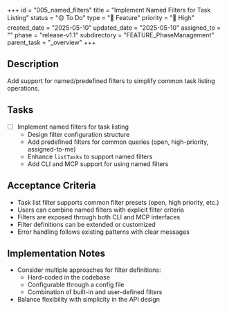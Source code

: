+++
id = "005_named_filters"
title = "Implement Named Filters for Task Listing"
status = "🟡 To Do"
type = "🌟 Feature"
priority = "🔼 High"
created_date = "2025-05-10"
updated_date = "2025-05-10"
assigned_to = ""
phase = "release-v1.1"
subdirectory = "FEATURE_PhaseManagement"
parent_task = "_overview"
+++

## Description

Add support for named/predefined filters to simplify common task listing operations.

## Tasks

- [ ] Implement named filters for task listing
  - Design filter configuration structure
  - Add predefined filters for common queries (open, high-priority, assigned-to-me)
  - Enhance `listTasks` to support named filters
  - Add CLI and MCP support for using named filters

## Acceptance Criteria

- Task list filter supports common filter presets (open, high priority, etc.)
- Users can combine named filters with explicit filter criteria
- Filters are exposed through both CLI and MCP interfaces
- Filter definitions can be extended or customized
- Error handling follows existing patterns with clear messages

## Implementation Notes

- Consider multiple approaches for filter definitions:
  - Hard-coded in the codebase
  - Configurable through a config file
  - Combination of built-in and user-defined filters
- Balance flexibility with simplicity in the API design
